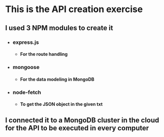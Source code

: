# This is the API creation exercise
## I used 3 NPM modules to create it

- ### express.js 
  - #### For the route handling
- ### mongoose
  - #### For the data modeling in MongoDB
- ### node-fetch
  - #### To get the JSON object in the given txt
  
## I connected it to a MongoDB cluster in the cloud for the API to be executed in every computer

